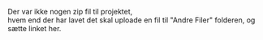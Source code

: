 Der var ikke nogen zip fil til projektet,<br>hvem end der har lavet det skal uploade en fil til "Andre Filer" folderen, og sætte linket her.

